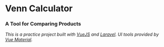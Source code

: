 # Venn Calculator

### A Tool for Comparing Products 

_This is a practice project built with [VueJS](https://vuejs.org/) and [Laravel](https://laravel.com/). UI tools provided by [Vue Material](https://vuematerial.io/)._
